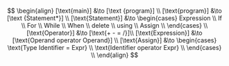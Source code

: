 $$
\begin{align}
    [\text{main}] &\to [\text {program}] \\
    [\text{program}] &\to [\text {Statement*}] \\
    [\text{Statement}] &\to
    \begin{cases} 
        Expression \\
        If \\
        For \\
        While \\
        When \\
        delete \\
        using \\
        Assign \\
    \end{cases} \\
    [\text{Operator}] &\to [\text{+ - = /}]\\
    [\text{Expression}] &\to [\text{Operand operator Operand}] \\
    [\text{Assign}] &\to
    \begin{cases}
        \text{Type Identifier = Expr} \\
        \text{Identifier operator Expr} \\
    \end{cases} \\
\end{align}
$$